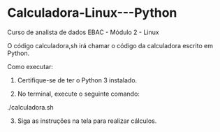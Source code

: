# Calculadora-Linux---Python
Curso de analista de dados EBAC - Módulo 2 - Linux

O código calculadora,sh irá chamar o código da calculadora escrito em Python.

Como executar:

   1. Certifique-se de ter o Python 3 instalado.

   2. No terminal, execute o seguinte comando:

   ./calculadora.sh

   3. Siga as instruções na tela para realizar cálculos.
